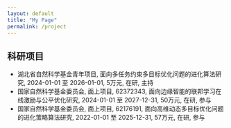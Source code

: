 ```yaml
---
layout: default
title: "My Page"
permalink: /project
---
```


## 科研项目

<span class='anchor' id='-Pro'></span>

- 湖北省自然科学基金青年项目, 面向多任务约束多目标优化问题的进化算法研究, 2024-01-01 至 2026-01-01, 5万元, 在研, 主持
- 国家自然科学基金委员会, 面上项目, 62372343, 面向边缘智能的联邦学习在线激励与公平优化研究, 2024-01-01 至 2027-12-31, 50万元, 在研, 参与
- 国家自然科学基金委员会, 面上项目, 62176191, 面向高维动态多目标优化问题的进化策略算法研究, 2022-01-01 至 2025-12-31, 57万元, 在研, 参与
